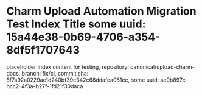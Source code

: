 # Charm Upload Automation Migration Test Index Title some uuid: 15a44e38-0b69-4706-a354-8df5f1707643
 placeholder index content for testing,  repository: canonical/upload-charm-docs,  branch: fix/ci,  commit sha: 5f7a92a0229ae1d240bf39c342c68ddafca061ec,  some uuid: ae0b897c-bcc2-4f3a-b27f-1fd21f30daca
